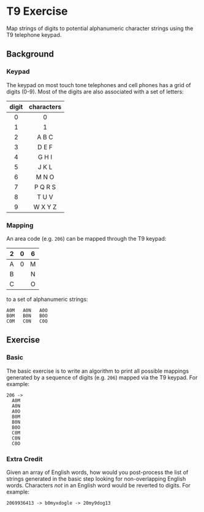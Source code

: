 # T9 Exercise

Map strings of digits to potential alphanumeric character strings
using the T9 telephone keypad.

## Background

### Keypad

The keypad on most touch tone telephones and cell phones has a grid of digits (0-9).
Most of the digits are also associated with a set of letters:

| digit | characters |
| :---: | :---: |
| 0 | 0 |
| 1 | 1 |
| 2 | A B C |
| 3 | D E F |
| 4 | G H I |
| 5 | J K L |
| 6 | M N O |
| 7 | P Q R S |
| 8 | T U V |
| 9 | W X Y Z |

### Mapping

An area code (e.g. `206`) can be mapped through the T9 keypad:

| 2 | 0 | 6 |
| :---: | :---: | :---: |
| A | 0 | M |
| B |   | N |
| C |   | O |

to a set of alphanumeric strings:

    A0M   A0N   A0O
    B0M   B0N   B0O
    C0M   C0N   C0O

## Exercise

### Basic

The basic exercise is to write an algorithm to print all possible mappings
generated by a sequence of digits (e.g. `206`) mapped via the T9 keypad.
For example:

    206 ->
      A0M
      A0N
      A0O
      B0M
      B0N
      B0O
      C0M
      C0N
      C0O

### Extra Credit

Given an array of English words, how would you post-process the list of strings
generated in the basic step looking for non-overlapping English words.
Characters _not_ in an English word would be reverted to digits.
For example:

    2069936413 -> b0myxdogle -> 20my9dog13
